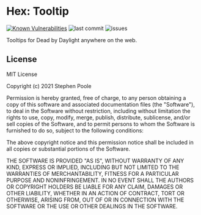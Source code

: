 # Hex: Tooltip

[![Known Vulnerabilities](https://snyk.io/test/github/stephenpoole/hex-tooltip-extension/badge.svg)](https://snyk.io/test/github/stephenpoole/hex-tooltip-extension)
![last commit](https://img.shields.io/github/last-commit/stephenpoole/hex-tooltip-extension)
![issues](https://img.shields.io/github/issues/stephenpoole/hex-tooltip-extension)

Tooltips for Dead by Daylight anywhere on the web.

## License

MIT License

Copyright (c) 2021 Stephen Poole

Permission is hereby granted, free of charge, to any person obtaining a copy
of this software and associated documentation files (the "Software"), to deal
in the Software without restriction, including without limitation the rights
to use, copy, modify, merge, publish, distribute, sublicense, and/or sell
copies of the Software, and to permit persons to whom the Software is
furnished to do so, subject to the following conditions:

The above copyright notice and this permission notice shall be included in all
copies or substantial portions of the Software.

THE SOFTWARE IS PROVIDED "AS IS", WITHOUT WARRANTY OF ANY KIND, EXPRESS OR
IMPLIED, INCLUDING BUT NOT LIMITED TO THE WARRANTIES OF MERCHANTABILITY,
FITNESS FOR A PARTICULAR PURPOSE AND NONINFRINGEMENT. IN NO EVENT SHALL THE
AUTHORS OR COPYRIGHT HOLDERS BE LIABLE FOR ANY CLAIM, DAMAGES OR OTHER
LIABILITY, WHETHER IN AN ACTION OF CONTRACT, TORT OR OTHERWISE, ARISING FROM,
OUT OF OR IN CONNECTION WITH THE SOFTWARE OR THE USE OR OTHER DEALINGS IN THE
SOFTWARE.
